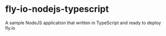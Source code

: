 # fly-io-nodejs-typescript
A sample NodeJS application that written in TypeScript and ready to deploy fly.io

